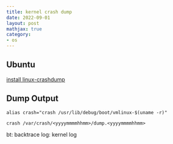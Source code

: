 ```yaml
---
title: kernel crash dump
date: 2022-09-01
layout: post
mathjax: true
category:
- os
---
```

## Ubuntu

[install linux-crashdump](https://ubuntu.com/server/docs/kernel-crash-dump)

## Dump Output

`alias crash="crash /usr/lib/debug/boot/vmlinux-$(uname -r)"`

`crash /var/crash/<yyyymmmmhhmm>/dump.<yyyymmmmhhmm>`

bt: backtrace
log: kernel log